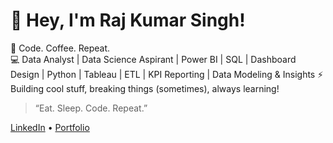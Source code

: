 # 👋 Hey, I'm Raj Kumar Singh!

🚀 Code. Coffee. Repeat.  
💻 Data Analyst | Data Science Aspirant | Power BI | SQL | Dashboard Design | Python | Tableau | ETL | KPI Reporting | Data Modeling & Insights
⚡ Building cool stuff, breaking things (sometimes), always learning!

> “Eat. Sleep. Code. Repeat.”

[LinkedIn](https://www.linkedin.com/in/rajkumarsingh7060/) • [Portfolio](https://rajkumarsingh0011.github.io/)
